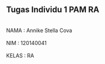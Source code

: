 <h2>Tugas Individu 1 PAM RA</h2>

<br>NAMA   : Annike Stella Cova</br>
<br>NIM    : 120140041</br>
<br>KELAS  : RA<br>

